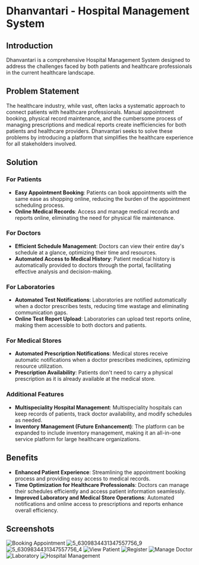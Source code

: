 # Dhanvantari - Hospital Management System

## Introduction

Dhanvantari is a comprehensive Hospital Management System designed to address the challenges faced by both patients and healthcare professionals in the current healthcare landscape. 

## Problem Statement

The healthcare industry, while vast, often lacks a systematic approach to connect patients with healthcare professionals. Manual appointment booking, physical record maintenance, and the cumbersome process of managing prescriptions and medical reports create inefficiencies for both patients and healthcare providers. Dhanvantari seeks to solve these problems by introducing a platform that simplifies the healthcare experience for all stakeholders involved.

## Solution

### For Patients

- **Easy Appointment Booking**: Patients can book appointments with the same ease as shopping online, reducing the burden of the appointment scheduling process.
- **Online Medical Records**: Access and manage medical records and reports online, eliminating the need for physical file maintenance.

### For Doctors

- **Efficient Schedule Management**: Doctors can view their entire day's schedule at a glance, optimizing their time and resources.
- **Automated Access to Medical History**: Patient medical history is automatically provided to doctors through the portal, facilitating effective analysis and decision-making.

### For Laboratories

- **Automated Test Notifications**: Laboratories are notified automatically when a doctor prescribes tests, reducing time wastage and eliminating communication gaps.
- **Online Test Report Upload**: Laboratories can upload test reports online, making them accessible to both doctors and patients.

### For Medical Stores

- **Automated Prescription Notifications**: Medical stores receive automatic notifications when a doctor prescribes medicines, optimizing resource utilization.
- **Prescription Availability**: Patients don't need to carry a physical prescription as it is already available at the medical store.

### Additional Features

- **Multispeciality Hospital Management**: Multispeciality hospitals can keep records of patients, track doctor availability, and modify schedules as needed.
- **Inventory Management (Future Enhancement)**: The platform can be expanded to include inventory management, making it an all-in-one service platform for large healthcare organizations.

## Benefits

- **Enhanced Patient Experience**: Streamlining the appointment booking process and providing easy access to medical records.
- **Time Optimization for Healthcare Professionals**: Doctors can manage their schedules efficiently and access patient information seamlessly.
- **Improved Laboratory and Medical Store Operations**: Automated notifications and online access to prescriptions and reports enhance overall efficiency.


## Screenshots
![Booking Appointment](https://github.com/manavukani/dhanvantari/assets/84531789/9044b509-e903-48b0-8408-0e85aa86cc66)
![5_6309834431347557756_9](https://github.com/manavukani/dhanvantari/assets/84531789/33e42ddf-c5bf-4761-bb5c-d81ac5afa780)
![5_6309834431347557756_4](https://github.com/manavukani/dhanvantari/assets/84531789/df56f4d1-52e8-4c47-84cc-8ba4823d8386)
![View Patient](https://github.com/manavukani/dhanvantari/assets/84531789/c4d14806-f866-4400-a6b1-2160c4cc8e48)
![Register](https://github.com/manavukani/dhanvantari/assets/84531789/3e4a2952-643d-40d8-aa18-0111498740bf)
![Manage Doctor](https://github.com/manavukani/dhanvantari/assets/84531789/46d09521-7e0e-4701-b774-d4c2a3e8be6c)
![Laboratory](https://github.com/manavukani/dhanvantari/assets/84531789/448c8ae2-8a99-4f5b-94f4-4cc91f3e6b60)
![Hospital Management](https://github.com/manavukani/dhanvantari/assets/84531789/995bec47-646c-4306-a34c-2b54a2a18733)

